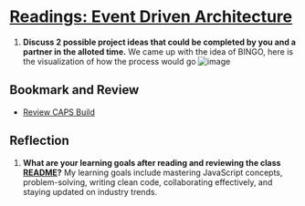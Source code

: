 # [Readings: Event Driven Architecture](https://github.com/codefellows/seattle-code-javascript-401d59/tree/main/class-14)
1. **Discuss 2 possible project ideas that could be completed by you and a partner in the alloted time.** We came up with the idea of BINGO, here is the visualization of how the process would go
![image](https://github.com/Makster04/reading-notes/assets/86382359/022f6a9d-13f9-479c-845b-f2261f0034f2)

## Bookmark and Review
* [Review CAPS Build](https://canvas.instructure.com/courses/8944808/discussion_topics/21361250/submit)

## Reflection
1. **What are your learning goals after reading and reviewing the class [README](https://codefellows.github.io/code-401-javascript-guide/curriculum/class-14/)?** My learning goals include mastering JavaScript concepts, problem-solving, writing clean code, collaborating effectively, and staying updated on industry trends.





